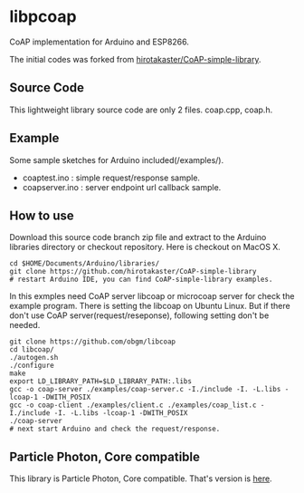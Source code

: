 # libpcoap

CoAP implementation for Arduino and ESP8266.

The initial codes was forked from <a href="http://github.com/hirotakaster/CoAP-simple-library" target=_blank>hirotakaster/CoAP-simple-library</a>.

## Source Code
This lightweight library source code are only 2 files. coap.cpp, coap.h.

## Example
Some sample sketches for Arduino included(/examples/).

 - coaptest.ino : simple request/response sample.
 - coapserver.ino : server endpoint url callback sample.

## How to use
Download this source code branch zip file and extract to the Arduino libraries directory or checkout repository. Here is checkout on MacOS X.

    cd $HOME/Documents/Arduino/libraries/
    git clone https://github.com/hirotakaster/CoAP-simple-library
    # restart Arduino IDE, you can find CoAP-simple-library examples.

In this exmples need CoAP server libcoap or microcoap server for check the example program. There is setting the libcoap on Ubuntu Linux. But if there don't use CoAP server(request/reseponse), following setting don't be needed.

    git clone https://github.com/obgm/libcoap 
    cd libcoap/
    ./autogen.sh 
    ./configure
    make
    export LD_LIBRARY_PATH=$LD_LIBRARY_PATH:.libs
    gcc -o coap-server ./examples/coap-server.c -I./include -I. -L.libs -lcoap-1 -DWITH_POSIX
    gcc -o coap-client ./examples/client.c ./examples/coap_list.c -I./include -I. -L.libs -lcoap-1 -DWITH_POSIX
    ./coap-server
    # next start Arduino and check the request/response.

## Particle Photon, Core compatible
This library is Particle Photon, Core compatible. That's version is <a href="https://github.com/hirotakaster/CoAP">here</a>.
